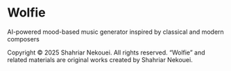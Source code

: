 # Wolfie
AI-powered mood-based music generator inspired by classical and modern composers

Copyright © 2025 Shahriar Nekouei. All rights reserved.
“Wolfie” and related materials are original works created by Shahriar Nekouei.
